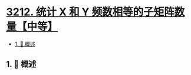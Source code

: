 # [3212. 统计 X 和 Y 频数相等的子矩阵数量【中等】](https://github.com/Tdahuyou/TNotes.leetcode/tree/main/notes/3212.%20%E7%BB%9F%E8%AE%A1%20X%20%E5%92%8C%20Y%20%E9%A2%91%E6%95%B0%E7%9B%B8%E7%AD%89%E7%9A%84%E5%AD%90%E7%9F%A9%E9%98%B5%E6%95%B0%E9%87%8F%E3%80%90%E4%B8%AD%E7%AD%89%E3%80%91)

<!-- region:toc -->

- [1. 📝 概述](#1--概述)

<!-- endregion:toc -->

## 1. 📝 概述
